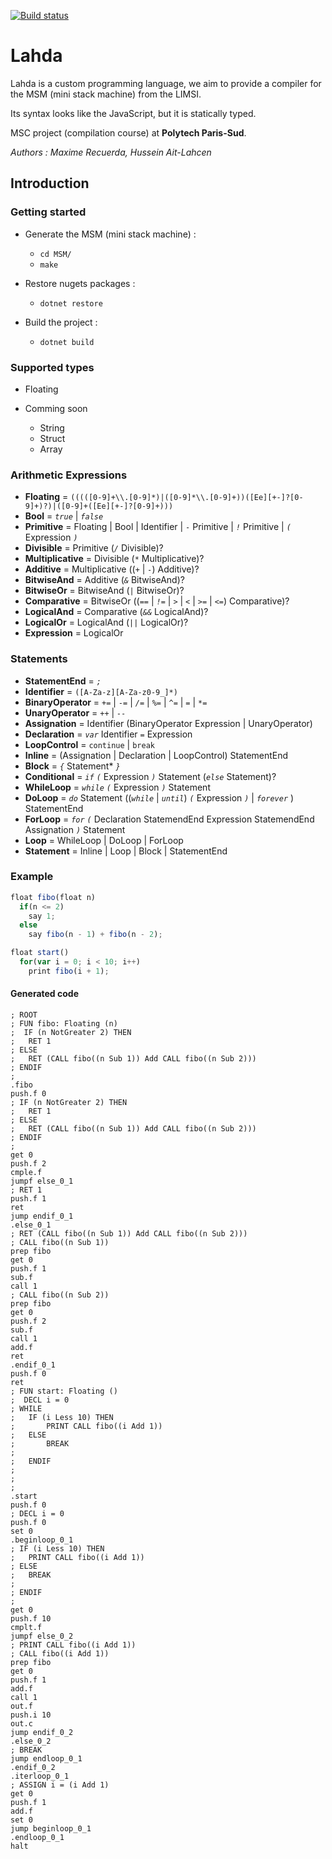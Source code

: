 [![Build status](https://ci.appveyor.com/api/projects/status/wjbpltekjfpvjgqs?svg=true)](https://ci.appveyor.com/project/hussein-aitlahcen/lahda-compiler)

# Lahda

Lahda is a custom programming language, we aim to provide a compiler for the MSM (mini stack machine) from the LIMSI.

Its syntax looks like the JavaScript, but it is statically typed.

MSC project (compilation course) at **Polytech Paris-Sud**.

*Authors : Maxime Recuerda, Hussein Ait-Lahcen*

## Introduction

### Getting started

* Generate the MSM (mini stack machine) : 
  * `cd MSM/`
  * `make`

* Restore nugets packages :
  * `dotnet restore`

* Build the project :
  * `dotnet build`

### Supported types

* Floating

* Comming soon
  * String
  * Struct
  * Array

### Arithmetic Expressions

* **Floating** = `(((([0-9]+\\.[0-9]*)|([0-9]*\\.[0-9]+))([Ee][+-]?[0-9]+)?)|([0-9]+([Ee][+-]?[0-9]+)))`
* **Bool** = *`true`* | *`false`*
* **Primitive** = Floating | Bool | Identifier | `-` Primitive | *`!`* Primitive | *`(`* Expression *`)`*
* **Divisible** = Primitive (*`/`* Divisible)?
* **Multiplicative** = Divisible (`*` Multiplicative)?
* **Additive** = Multiplicative ((*`+`* | *`-`*) Additive)?
* **BitwiseAnd** = Additive (*`&`* BitwiseAnd)?
* **BitwiseOr** = BitwiseAnd (*`|`* BitwiseOr)?
* **Comparative** = BitwiseOr ((*`==`* | *`!=`* | *`>`* | *`<`* | *`>=`* | *`<=`*) Comparative)?
* **LogicalAnd** = Comparative (*`&&`* LogicalAnd)?
* **LogicalOr** = LogicalAnd (*`||`* LogicalOr)?
* **Expression** = LogicalOr

### Statements

* **StatementEnd** = *`;`*
* **Identifier** = `([A-Za-z][A-Za-z0-9_]*)`
* **BinaryOperator** = *`+=`* | *`-=`* | *`/=`* | *`%=`* | *`^=`* | *`=`* | `*=`
* **UnaryOperator** = *`++`* | *`--`*
* **Assignation** = Identifier (BinaryOperator Expression | UnaryOperator)
* **Declaration** = *`var`* Identifier *`=`* Expression
* **LoopControl** = `continue` | `break`
* **Inline** = (Assignation | Declaration | LoopControl) StatementEnd
* **Block** = *`{`* Statement\* *`}`*
* **Conditional** = *`if`* *`(`* Expression *`)`* Statement (*`else`* Statement)?
* **WhileLoop** = *`while`* *`(`* Expression *`)`* Statement
* **DoLoop** = *`do`* Statement ((*`while`* | *`until`*) *`(`* Expression *`)`*  | *`forever`* ) StatementEnd
* **ForLoop** = *`for`* *`(`* Declaration StatemendEnd Expression StatemendEnd Assignation *`)`* Statement
* **Loop** = WhileLoop | DoLoop | ForLoop
* **Statement** = Inline | Loop | Block | StatementEnd

### Example

```javascript
float fibo(float n) 
  if(n <= 2) 
    say 1; 
  else 
    say fibo(n - 1) + fibo(n - 2); 

float start() 
  for(var i = 0; i < 10; i++) 
    print fibo(i + 1);
```

#### Generated code

```assembly
; ROOT
; FUN fibo: Floating (n)
;  IF (n NotGreater 2) THEN
; 	RET 1
; ELSE
; 	RET (CALL fibo((n Sub 1)) Add CALL fibo((n Sub 2)))
; ENDIF
; 
.fibo
push.f 0
; IF (n NotGreater 2) THEN
; 	RET 1
; ELSE
; 	RET (CALL fibo((n Sub 1)) Add CALL fibo((n Sub 2)))
; ENDIF
; 
get 0
push.f 2
cmple.f
jumpf else_0_1
; RET 1
push.f 1
ret
jump endif_0_1
.else_0_1
; RET (CALL fibo((n Sub 1)) Add CALL fibo((n Sub 2)))
; CALL fibo((n Sub 1))
prep fibo
get 0
push.f 1
sub.f
call 1
; CALL fibo((n Sub 2))
prep fibo
get 0
push.f 2
sub.f
call 1
add.f
ret
.endif_0_1
push.f 0
ret
; FUN start: Floating ()
;  DECL i = 0
; WHILE
; 	IF (i Less 10) THEN
; 		PRINT CALL fibo((i Add 1))
; 	ELSE
; 		BREAK
; 
; 	ENDIF
; 
; 
; 
.start
push.f 0
; DECL i = 0
push.f 0
set 0
.beginloop_0_1
; IF (i Less 10) THEN
; 	PRINT CALL fibo((i Add 1))
; ELSE
; 	BREAK
; 
; ENDIF
; 
get 0
push.f 10
cmplt.f
jumpf else_0_2
; PRINT CALL fibo((i Add 1))
; CALL fibo((i Add 1))
prep fibo
get 0
push.f 1
add.f
call 1
out.f
push.i 10
out.c
jump endif_0_2
.else_0_2
; BREAK
jump endloop_0_1
.endif_0_2
.iterloop_0_1
; ASSIGN i = (i Add 1)
get 0
push.f 1
add.f
set 0
jump beginloop_0_1
.endloop_0_1
halt
```
